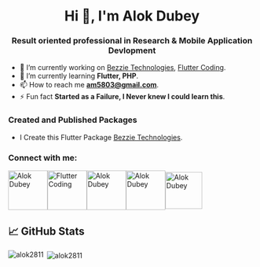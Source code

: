 
<h1 align="center">Hi 👋, I'm Alok Dubey</h1>
<h3 align="center">Result oriented professional in Research & Mobile Application Devlopment</h3>

- 🔭 I’m currently working on [Bezzie Technologies](https://www.bezzietechnologies.com/), [Flutter Coding](https://www.youtube.com/channel/UC7S6rSRNON1_YvKgiUjfyIw).
- 🌱 I’m currently learning **Flutter, PHP**.
- 📫 How to reach me **am5803@gmail.com**.
- ⚡ Fun fact **Started as a Failure, I Never knew I could learn this**.


<h3 align="left">Created and Published Packages</h3>

- I Create this Flutter Package [Bezzie Technologies](https://www.bezzietechnologies.com/).


<h3 align="left">Connect with me:</h3>

<p align="left">
<a href="https://instagram.com/flutter_coding_" target="blank"><img align="center" src="https://desiprogrammer.com/static/icons/instagram.svg" alt="Alok Dubey" height="80" width="80" /></a><a href="https://www.youtube.com/channel/UC7S6rSRNON1_YvKgiUjfyIw" target="blank"><img align="center" src="https://desiprogrammer.com/static/icons/yt.svg" alt="Flutter Coding" height="80" width="80" /></a><a href="https://fb.com/dalok2811" target="blank"><img align="center" src="https://desiprogrammer.com/static/icons/facebook.svg" alt="Alok Dubey" height="80" width="80" /></a><a href="https://gitlab.com/alok2811" target="blank"><img align="center" src="https://desiprogrammer.com/static/icons/gitlab.svg" alt="Alok Dubey" height="80" width="80" /></a><a href="https://www.linkedin.com/in/alok-dubey-02ba331b6/" target="blank"><img align="center" src="https://github.com/alok2811/alok2811/blob/main/images/linkedin-logo-2430.svg" alt="Alok Dubey" height="75" width="75" /></a>
</p>

## 📈 GitHub Stats 


<p><img align="left" src="https://github-readme-stats.vercel.app/api/top-langs/?username=alok2811&layout=compact&hide=html" alt="alok2811" /></p>

<p>&nbsp;<img align="center" src="https://github-readme-stats.vercel.app/api?username=alok2811&show_icons=true" alt="alok2811" /></p>



<!---
alok2811/alok2811 is a ✨ special ✨ repository because its `README.md` (this file) appears on your GitHub profile.
You can click the Preview link to take a look at your changes.
--->
